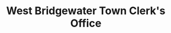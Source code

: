 ---
layout: repo
title: "West Bridgewater Town Clerk's Office"
id: 18248
permalink: repos/18248/
---